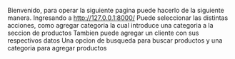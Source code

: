 Bienvenido, para operar la siguiente pagina puede hacerlo de la siguiente manera. 
Ingresando a http://127.0.0.1:8000/
Puede seleccionar las distintas acciones, como agregar categoria la cual introduce una categoria a la seccion de productos
Tambien puede agregar un cliente con sus respectivos datos
Una opcion de busqueda para buscar productos
y una categoria para agregar productos

